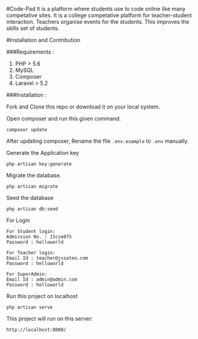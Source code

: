 #Code-Pad
It is a platform where students use to code online like many competative sites. It is a college competative platform for teacher-student interaction.
Teachers organise events for the students. This improves the skills set of students.

#Installation and Contribution

###Requirements :

1. PHP > 5.6
2. MySQL
3. Composer
4. Laravel > 5.2

###Installation :

Fork and Clone this repo or download it on your local system.

Open composer and run this given command.
```
composer update
```

After updating composer, Rename the file `.env.example` to `.env` manually.

Generate the Application key
```
php artisan key:generate
```

Migrate the database.
```
php artisan migrate
```

Seed the database
```
php artisan db:seed
```

For Login
```
For Student login:
Admission No. : 15cse075
Password : helloworld

For Teacher login:
Email Id : teacher@jssaten.com
Password : helloworld

For SuperAdmin:
Email Id : admin@admin.com
Password : helloworld
```

Run this project on localhost
```
php artisan serve
```

This project will run on this server:
```
http://localhost:8000/
```
